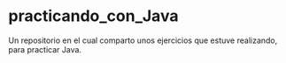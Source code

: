 # practicando_con_Java

Un repositorio en el cual comparto unos ejercicios que estuve realizando, para practicar Java.
